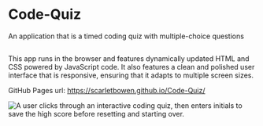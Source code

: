 # Code-Quiz
An application that is a timed coding quiz with multiple-choice questions

##
This app runs in the browser and features dynamically updated HTML and CSS powered by JavaScript code. It also features a clean and polished user interface that is responsive, ensuring that it adapts to multiple screen sizes.

GitHub Pages url: https://scarletbowen.github.io/Code-Quiz/


![A user clicks through an interactive coding quiz, then enters initials to save the high score before resetting and starting over.](./Assets/04-web-apis-homework-demo.gif)
